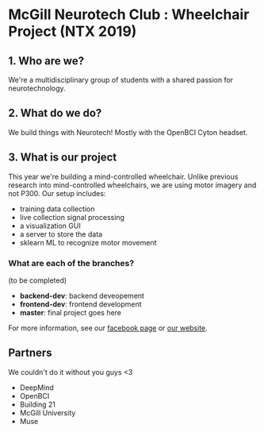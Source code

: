 # McGill Neurotech Club : Wheelchair Project (NTX 2019)

## 1. Who are we?

We're a multidisciplinary group of students with a shared passion for neurotechnology.

## 2. What do we do?

We build things with Neurotech! Mostly with the OpenBCI Cyton headset.

## 3. What is our project

This year we're building a mind-controlled wheelchair.
Unlike previous research into mind-controlled wheelchairs, we are using motor imagery and not P300.
Our setup includes:
- training data collection
- live collection signal processing
- a visualization GUI 
- a server to store the data
- sklearn ML to recognize motor movement

### What are each of the branches?
(to be completed)
- **backend-dev**: backend deveopement
- **frontend-dev**: frontend development
- **master**: final project goes here

For more information, see our [facebook page](https://www.facebook.com/McGillNeurotech/) or [our website](https://www.mcgillneurotech.com/).


## Partners
We couldn't do it without you guys <3
* DeepMind
* OpenBCI
* Building 21
* McGill University
* Muse
